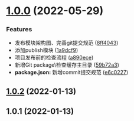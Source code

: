 # [1.0.0](https://github.com/AKclown/ak-cli/compare/v1.0.2...v1.0.0) (2022-05-29)


### Features

* 发布模块架构图、完善git提交规范 ([8ff4043](https://github.com/AKclown/ak-cli/commit/8ff40432f3334d2f47fd7d7997df99a8abbffd80))
* 添加publish模块 ([1a9dcf9](https://github.com/AKclown/ak-cli/commit/1a9dcf9f4f492e01b6c67e17d82aab61e0521b50))
* 项目发布前的检查流程 ([a890ece](https://github.com/AKclown/ak-cli/commit/a890ece362f53fe9d3a01c383de93168e6f01d1d))
* 新增Git package\检查缓存主目录 ([59b72a3](https://github.com/AKclown/ak-cli/commit/59b72a312f0ee7accaa0e7a8831fa2ca9a08ddac))
* **package.json:** 新增commit提交规范 ([e6c0227](https://github.com/AKclown/ak-cli/commit/e6c0227ec67b1e5f80b0da28707e3f340e3d9c7f))



## [1.0.2](https://github.com/AKclown/ak-cli/compare/v1.0.1...v1.0.2) (2022-01-13)



## 1.0.1 (2022-01-13)



